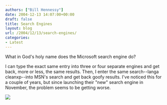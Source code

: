 ```yaml
---
authors: ["Bill Hennessy"]
date: 2004-12-13 14:07:00+00:00
draft: false
title: Search Engines
layout: blog
url: /2004/12/13/search-engines/
categories:
- Latest
---
```


What in God's holy name does the Microsoft search engine do?




I can type the exact same entry into three or four separate engines and get back, more or less, the same results. Then, I enter the same search--langa cleanxp--into MSN's search and get back goofy results. I've noticed this for a couple of years, but since launching their "new" search engine in November, the problem seems to be getting worse.




![](https://blog.billhennessy.com/aggbug.aspx?PostID=869)


